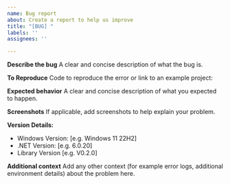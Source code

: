 ```yaml
---
name: Bug report
about: Create a report to help us improve
title: "[BUG] "
labels: ''
assignees: ''

---
```


**Describe the bug**
A clear and concise description of what the bug is.

**To Reproduce**
Code to reproduce the error or link to an example project:  


**Expected behavior**
A clear and concise description of what you expected to happen.

**Screenshots**
If applicable, add screenshots to help explain your problem.

**Version Details:**
 - Windows Version: [e.g. Windows 11 22H2]
 - .NET Version: [e.g. 6.0.20]
 - Library Version [e.g. V0.2.0]

**Additional context**
Add any other context (for example error logs, additional environment details) about the problem here.
